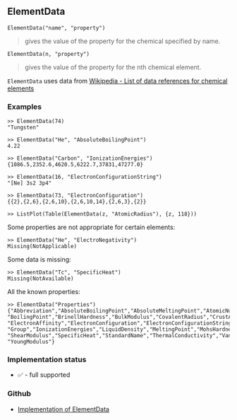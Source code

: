 ## ElementData

```
ElementData("name", "property")
```
> gives the value of the property for the chemical specified by name.

```
ElementData(n, "property")
```

> gives the value of the property for the nth chemical element.

`ElementData` uses data from [Wikipedia - List of data references for chemical elements](https://en.wikipedia.org/wiki/List_of_data_references_for_chemical_elements)

### Examples

```
>> ElementData(74)
"Tungsten"

>> ElementData("He", "AbsoluteBoilingPoint")
4.22

>> ElementData("Carbon", "IonizationEnergies")
{1086.5,2352.6,4620.5,6222.7,37831,47277.0}

>> ElementData(16, "ElectronConfigurationString")
"[Ne] 3s2 3p4"

>> ElementData(73, "ElectronConfiguration")
{{2},{2,6},{2,6,10},{2,6,10,14},{2,6,3},{2}}

>> ListPlot(Table(ElementData(z, "AtomicRadius"), {z, 118}))

```

Some properties are not appropriate for certain elements:

```
>> ElementData("He", "ElectroNegativity")
Missing(NotApplicable)
```

Some data is missing:

```
>> ElementData("Tc", "SpecificHeat")
Missing(NotAvailable)
```

All the known properties:

```
>> ElementData("Properties")
{"Abbreviation","AbsoluteBoilingPoint","AbsoluteMeltingPoint","AtomicNumber","AtomicRadius","AtomicWeight","Block",
"BoilingPoint","BrinellHardness","BulkModulus","CovalentRadius","CrustAbundance","Density","DiscoveryYear","ElectroNegativity",
"ElectronAffinity","ElectronConfiguration","ElectronConfigurationString","ElectronShellConfiguration","FusionHeat",
"Group","IonizationEnergies","LiquidDensity","MeltingPoint","MohsHardness","Name","Period","PoissonRatio","Series",
"ShearModulus","SpecificHeat","StandardName","ThermalConductivity","VanDerWaalsRadius","VaporizationHeat","VickersHardness",
"YoungModulus"}
```






### Implementation status

* &#x2705; - full supported

### Github

* [Implementation of ElementData](https://github.com/axkr/symja_android_library/blob/master/symja_android_library/matheclipse-core/src/main/java/org/matheclipse/core/data/ElementData.java#L94) 
